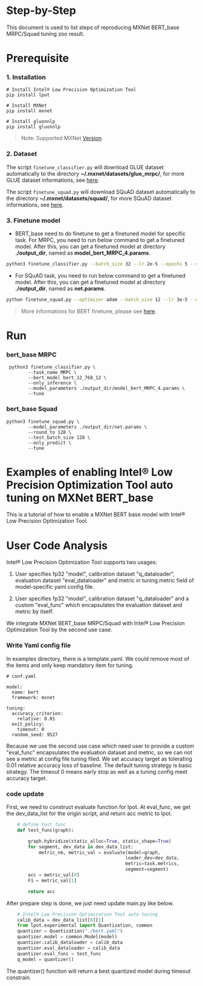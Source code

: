Step-by-Step
============

This document is used to list steps of reproducing MXNet BERT_base MRPC/Squad tuning zoo result.



# Prerequisite

### 1. Installation

  ```Shell
  # Install Intel® Low Precision Optimization Tool
  pip install lpot

  # Install MXNet
  pip install mxnet
  
  # Install gluonnlp
  pip install gluonnlp

  ```
> Note: Supported MXNet [Version](../../../README.md).

### 2. Dataset

  The script `finetune_classifier.py` will download GLUE dataset automatically to the directory **~/.mxnet/datasets/glue_mrpc/**, for more GLUE dataset informations, see [here](https://github.com/dmlc/gluon-nlp/blob/5dc6b9c9fab9e99b155554a50466c514b879ea84/src/gluonnlp/data/glue.py#L590).

  The script `finetune_squad.py` will download SQuAD dataset automatically to the directory **~/.mxnet/datasets/squad/**, for more SQuAD dataset informations, see [here](https://github.com/dmlc/gluon-nlp/blob/5dc6b9c9fab9e99b155554a50466c514b879ea84/src/gluonnlp/data/question_answering.py#L36).


### 3. Finetune model
  - BERT_base need to do finetune to get a finetuned model for specific task. For MRPC, you need to run below command to get a finetuned model. After this, you can get a finetuned model at directory **./output_dir**, named as **model_bert_MRPC_4.params**.

  ```bash
  python3 finetune_classifier.py --batch_size 32 --lr 2e-5 --epochs 5 --seed 27 --task_name MRPC --warmup_ratio 0.1
  ```
   

  - For SQuAD task, you need to run below command to get a finetuned model. After this, you can get a finetuned model at directory **./output_dir**, named as **net.params**.
  ```bash
  python finetune_squad.py --optimizer adam --batch_size 12 --lr 3e-5 --epochs 2
  ```
  

  >More informations for BERT finetune, please see [here](https://github.com/dmlc/gluon-nlp/blob/5dc6b9c9fab9e99b155554a50466c514b879ea84/scripts/bert/index.rst#sentence-classification).
# Run

### bert_base MRPC
```
 python3 finetune_classifier.py \
        --task_name MRPC \
        --bert_model bert_12_768_12 \
        --only_inference \
        --model_parameters ./output_dir/model_bert_MRPC_4.params \
        --tune
```

### bert_base Squad
```
python3 finetune_squad.py \
        --model_parameters ./output_dir/net.params \
        --round_to 128 \
        --test_batch_size 128 \
        --only_predict \
        --tune
```
 

Examples of enabling Intel® Low Precision Optimization Tool auto tuning on MXNet BERT_base
=======================================================

This is a tutorial of how to enable a MXNet BERT base model with Intel® Low Precision Optimization Tool.

# User Code Analysis

Intel® Low Precision Optimization Tool supports two usages:

1. User specifies fp32 "model", calibration dataset "q_dataloader", evaluation dataset "eval_dataloader" and metric in tuning.metric field of model-specific yaml config file.

2. User specifies fp32 "model", calibration dataset "q_dataloader" and a custom "eval_func" which encapsulates the evaluation dataset and metric by itself.

We integrate MXNet BERT_base MRPC/Squad with Intel® Low Precision Optimization Tool by the second use case.

### Write Yaml config file

In examples directory, there is a template.yaml. We could remove most of the items and only keep mandatory item for tuning. 


```
# conf.yaml

model:                                  
  name: bert 
  framework: mxnet

tuning:
  accuracy_criterion:
    relative: 0.01
  exit_policy:
    timeout: 0
  random_seed: 9527

```

Because we use the second use case which need user to provide a custom "eval_func" encapsulates the evaluation dataset and metric, so we can not see a metric at config file tuning filed. We set accuracy target as tolerating 0.01 relative accuracy loss of baseline. The default tuning strategy is basic strategy. The timeout 0 means early stop as well as a tuning config meet accuracy target.


### code update
First, we need to construct evaluate function for lpot. At eval_func, we get the dev_data_list for the origin script, and return acc metric to lpot.

```python
    # define test_func
    def test_func(graph):

        graph.hybridize(static_alloc=True, static_shape=True)
        for segment, dev_data in dev_data_list:
            metric_nm, metric_val = evaluate(model=graph, 
                                            loader_dev=dev_data, 
                                            metric=task.metrics, 
                                            segment=segment)
        acc = metric_val[0]
        F1 = metric_val[1]

        return acc
```

After prepare step is done, we just need update main.py like below.

```python
    # Intel® Low Precision Optimization Tool auto-tuning
    calib_data = dev_data_list[0][1]
    from lpot.experimental import Quantization, common
    quantizer = Quantization("./bert.yaml")
    quantizer.model = common.Model(model)
    quantizer.calib_dataloader = calib_data
    quantizer.eval_dataloader = calib_data
    quantizer.eval_func = test_func
    q_model = quantizer()

```

The quantizer() function will return a best quantized model during timeout constrain.
